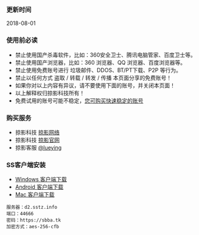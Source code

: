 ### 更新时间
2018-08-01
### 使用前必读
* 禁止使用国产杀毒软件，比如：360安全卫士、腾讯电脑管家、百度卫士等。
* 禁止使用国产浏览器，比如：360 浏览器、QQ 浏览器、百度浏览器等。
* 禁止使用免费账号进行 垃圾邮件、DDOS、BT/PT下载、P2P 等行为。
* 禁止以任何方式 盗取 / 转载 / 转发 / 传播 本页面分享的免费账号！
* 如果你对以上内容有异议，请不要使用下面的账号，并关闭本页面！
* 以上解释权归掠影科技所有！
* 免费试用的账号可能不稳定，[您可购买快速稳定的账号](https://sbba.tk)

### 购买服务
- 掠影科技 [掠影网络](https://sbba.tk)
- 掠影科技 [掠影官网](https://lueying.tk)
- 掠影客服 [@lueying](https://t.me/lueying) 

### SS客户端安装
- [Windows 客户端下载](https://github.com/shadowsocks/shadowsocks-windows/releases/download/4.0.10/Shadowsocks-4.0.10.zip)
- [Android 客户端下载](https://github.com/shadowsocks/shadowsocks-android/releases/download/v4.4.5/shadowsocks-nightly-4.4.5.apk) 
- [Mac 客户端下载](https://github.com/shadowsocks/ShadowsocksX-NG/releases/download/v1.7.1/ShadowsocksX-NG.1.7.1.zip) 
```
服务器：d2.sstz.info
端口：44666
密码：https://sbba.tk
加密方式：aes-256-cfb
```
